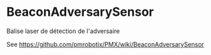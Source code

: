 # BeaconAdversarySensor
Balise laser de détection de l'adversaire

See https://github.com/pmrobotix/PMX/wiki/BeaconAdversarySensor
